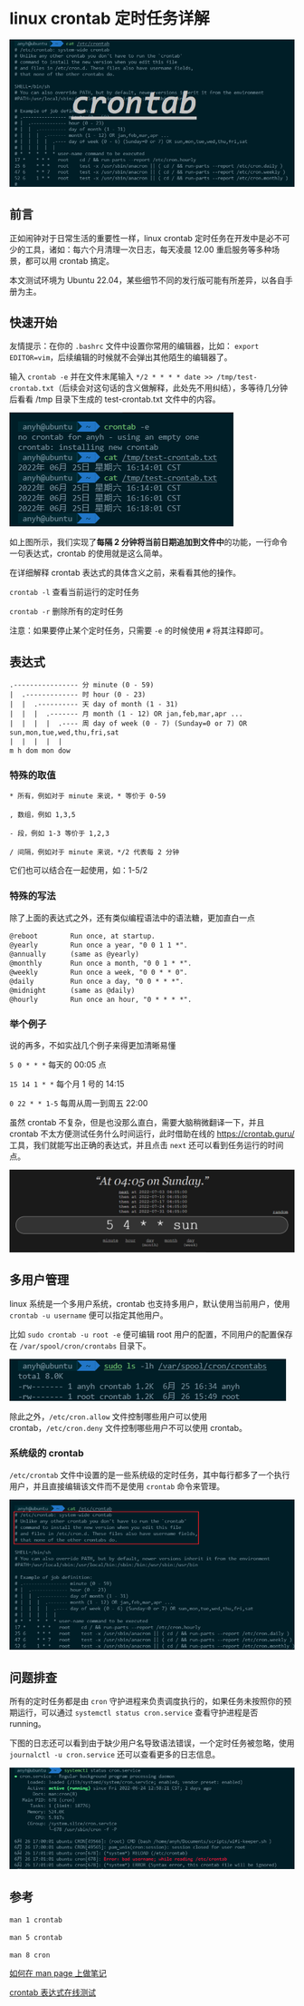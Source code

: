 # linux crontab 定时任务详解

![image-20220625154000657](image/image-20220625154956694.png)

## 前言

正如闹钟对于日常生活的重要性一样，linux crontab 定时任务在开发中是必不可少的工具，诸如：每六个月清理一次日志，每天凌晨 12.00 重启服务等多种场景，都可以用 crontab 搞定。

本文测试环境为 Ubuntu 22.04，某些细节不同的发行版可能有所差异，以各自手册为主。

## 快速开始

友情提示：在你的 ``.bashrc`` 文件中设置你常用的编辑器，比如： ``export EDITOR=vim``，后续编辑的时候就不会弹出其他陌生的编辑器了。

输入 ``crontab -e`` 并在文件末尾输入 ``*/2 * * * * date >> /tmp/test-crontab.txt``（后续会对这句话的含义做解释，此处先不用纠结），多等待几分钟后看看 /tmp 目录下生成的 test-crontab.txt 文件中的内容。

![image-20220625161921341](image/image-20220625161921341.png)

如上图所示，我们实现了**每隔 2 分钟将当前日期追加到文件中**的功能，一行命令一句表达式，crontab 的使用就是这么简单。

在详细解释 crontab 表达式的具体含义之前，来看看其他的操作。

``crontab -l`` 查看当前运行的定时任务

``crontab -r`` 删除所有的定时任务

注意：如果要停止某个定时任务，只需要 ``-e`` 的时候使用 ``#`` 将其注释即可。

## 表达式

```
.---------------- 分 minute (0 - 59)
|  .------------- 时 hour (0 - 23)
|  |  .---------- 天 day of month (1 - 31)
|  |  |  .------- 月 month (1 - 12) OR jan,feb,mar,apr ...
|  |  |  |  .---- 周 day of week (0 - 7) (Sunday=0 or 7) OR sun,mon,tue,wed,thu,fri,sat
|  |  |  |  |
m h dom mon dow
```

### 特殊的取值

```
* 所有，例如对于 minute 来说，* 等价于 0-59

, 数组，例如 1,3,5

- 段，例如 1-3 等价于 1,2,3

/ 间隔，例如对于 minute 来说，*/2 代表每 2 分钟
```

它们也可以结合在一起使用，如：1-5/2

### 特殊的写法

除了上面的表达式之外，还有类似编程语法中的语法糖，更加直白一点

```
@reboot        Run once, at startup.
@yearly        Run once a year, "0 0 1 1 *".
@annually      (same as @yearly)
@monthly       Run once a month, "0 0 1 * *".
@weekly        Run once a week, "0 0 * * 0".
@daily         Run once a day, "0 0 * * *".
@midnight      (same as @daily)
@hourly        Run once an hour, "0 * * * *".
```

### 举个例子

说的再多，不如实战几个例子来得更加清晰易懂

``5 0 * * *`` 每天的 00:05 点

``15 14 1 * *`` 每个月 1 号的 14:15

``0 22 * * 1-5`` 每周从周一到周五 22:00

虽然 crontab 不复杂，但是也没那么直白，需要大脑稍微翻译一下，并且 crontab 不太方便测试任务什么时间运行，此时借助在线的 https://crontab.guru/ 工具，我们就能写出正确的表达式，并且点击 ``next`` 还可以看到任务运行的时间点。

![image-20220626143801042](image/image-20220626143801042.png)

## 多用户管理

linux 系统是一个多用户系统，crontab 也支持多用户，默认使用当前用户，使用 ``crontab -u username`` 便可以指定其他用户。

 比如 ``sudo crontab -u root -e`` 便可编辑 root 用户的配置，不同用户的配置保存在 ``/var/spool/cron/crontabs`` 目录下。

![image-20220626162043695](image/image-20220626162043695.png)

除此之外，``/etc/cron.allow`` 文件控制哪些用户可以使用 crontab，``/etc/cron.deny`` 文件控制哪些用户不可以使用 crontab。

### 系统级的 crontab

``/etc/crontab`` 文件中设置的是一些系统级的定时任务，其中每行都多了一个执行用户，并且直接编辑该文件而不是使用 ``crontab`` 命令来管理。

![image-20220626165820277](image/image-20220626165820277.png)

## 问题排查

所有的定时任务都是由 ``cron`` 守护进程来负责调度执行的，如果任务未按照你的预期运行，可以通过 ``systemctl status cron.service`` 查看守护进程是否 running。

下图的日志还可以看到由于缺少用户名导致语法错误，一个定时任务被忽略，使用 ``journalctl -u cron.service`` 还可以查看更多的日志信息。

![image-20220626170500737](image/image-20220626170500737.png)

## 参考

``man 1 crontab``

``man 5 crontab``

``man 8 cron``

[如何在 man page 上做笔记](https://www.zhihu.com/question/36982723/answer/2543909984)

[crontab 表达式在线测试](https://crontab.guru/)

